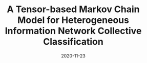 ---
title: "A Tensor-based Markov Chain Model for Heterogeneous Information Network Collective Classification"
collection: journals
permalink: /publication/A_Tensor
date: 2020-11-23
year: "2020"
venue: "IEEE Transactions on Knowledge and Data Engineering"
city: 
state: ""
thumbnail: 
teaser :
authors: "Chao Han, Jian Chen, Mingkui Tan, Michael K.Ng, Qingyao Wu"
bibtex: A_Tensor.txt
uri: 
arxiv: 
project: 
source: 
poster: 
data:
---